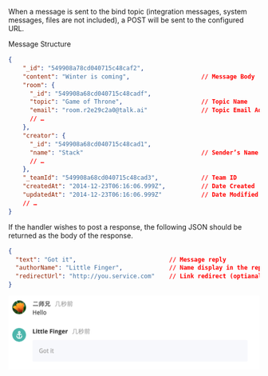 When a message is sent to the bind topic (integration messages, system messages, files are not included), a POST will be sent to the configured URL.

Message Structure

```json
{
    "_id": "549908a78cd040715c48caf2",
    "content": "Winter is coming",                    // Message Body
    "room": {
      "_id": "549908a68cd040715c48cadf",
      "topic": "Game of Throne",                      // Topic Name
      "email": "room.r2e29c2a0@talk.ai"               // Topic Email Address
      // …
    },
    "creator": {
      "_id": "549908a68cd040715c48cad1",
      "name": "Stack"                                 // Sender’s Name
      // …
    },
    "_teamId": "549908a68cd040715c48cad3",            // Team ID
    "createdAt": "2014-12-23T06:16:06.999Z",          // Date Created
    "updatedAt": "2014-12-23T06:16:06.999Z"           // Date Modified
    // …
}
```

If the handler wishes to post a response, the following JSON should be returned as the body of the response.

```json
{
  "text": "Got it",                          // Message reply
  "authorName": "Little Finger",             // Name display in the reply (optional)
  "redirectUrl": "http://you.service.com"    // Link redirect (optianal)
}
```

![](images/inte-guide/sample-outgoing-1.png)
